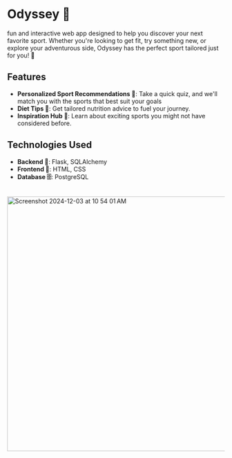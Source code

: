 # Odyssey 🎱 

fun and interactive web app designed to help you discover your next favorite sport. Whether you're looking to get fit, try something new, or explore your adventurous side, Odyssey has the perfect sport tailored just for you! 💪  

## Features  
- **Personalized Sport Recommendations 🎯**: Take a quick quiz, and we'll match you with the sports that best suit your goals 
- **Diet Tips 🍌**: Get tailored nutrition advice to fuel your journey.  
- **Inspiration Hub 🌈**: Learn about exciting sports you might not have considered before.  

## Technologies Used  
- **Backend 🔧**: Flask, SQLAlchemy  
- **Frontend 🎨**: HTML, CSS
- **Database 🗄️**: PostgreSQL  

<br> 

<img width="589" alt="Screenshot 2024-12-03 at 10 54 01 AM" src="https://github.com/user-attachments/assets/f9b674f7-751d-4310-b204-d1305efba18a">

